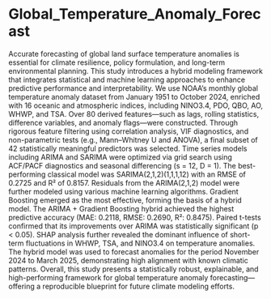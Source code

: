 # Global_Temperature_Anomaly_Forecast

Accurate forecasting of global land surface temperature anomalies is essential for climate resilience, policy formulation, and long-term environmental planning. This study introduces a hybrid modeling framework that integrates statistical and machine learning approaches to enhance predictive performance and interpretability. We use NOAA’s monthly global temperature anomaly dataset from January 1951 to October 2024, enriched with 16 oceanic and atmospheric indices, including NINO3.4, PDO, QBO, AO, WHWP, and TSA. Over 80 derived features—such as lags, rolling statistics, difference variables, and anomaly flags—were constructed. Through rigorous feature filtering using correlation analysis, VIF diagnostics, and non-parametric tests (e.g., Mann–Whitney U and ANOVA), a final subset of 42 statistically meaningful predictors was selected. Time series models including ARIMA and SARIMA were optimized via grid search using ACF/PACF diagnostics and seasonal differencing (s = 12, D = 1). The best-performing classical model was SARIMA(2,1,2)(1,1,1,12) with an RMSE of 0.2725 and R² of 0.8157. Residuals from the ARIMA(2,1,2) model were further modeled using various machine learning algorithms. Gradient Boosting emerged as the most effective, forming the basis of a hybrid model. The ARIMA + Gradient Boosting hybrid achieved the highest predictive accuracy (MAE: 0.2118, RMSE: 0.2690, R²: 0.8475). Paired t-tests confirmed that its improvements over ARIMA was statistically significant (p < 0.05). SHAP analysis further revealed the dominant influence of short-term fluctuations in WHWP, TSA, and NINO3.4 on temperature anomalies. The hybrid model was used to forecast anomalies for the period November 2024 to March 2025, demonstrating high alignment with known climatic patterns. Overall, this study presents a statistically robust, explainable, and high-performing framework for global temperature anomaly forecasting—offering a reproducible blueprint for future climate modeling efforts.
